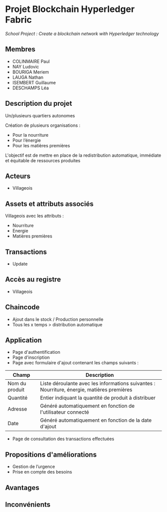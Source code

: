 # Projet Blockchain Hyperledger Fabric
*School Project : Create a blockchain network with Hyperledger technology*


## Membres 

-   COLINMAIRE Paul
-   NAY Ludovic
-   BOURIGA Meriem
-   LAUGA Nathan   
-   ISEMBERT Guillaume    
-   DESCHAMPS Léa

## Description du projet

Un/plusieurs quartiers autonomes

Création de plusieurs organisations :
-  Pour la nourriture
-  Pour l’énergie
-  Pour les matières premières
 
L'objectif est de mettre en place de la redistribution automatique, immédiate et équitable de ressources produites 


## Acteurs

-   Villageois

## Assets  et attributs associés 

Villageois avec les attributs :
-   Nourriture
-   Energie
-   Matières premières

## Transactions 

-   Update 

## Accès au registre 

-   Villageois 

## Chaincode 

-   Ajout dans le stock / Production personnelle
-   Tous les x temps > distribution automatique

## Application 

-   Page d'authentification  
-   Page d'inscription 
-   Page avec formulaire d'ajout contenant les champs suivants : 

| Champ | Description |
|--|--|
| Nom du produit | Liste déroulante avec les informations suivantes : Nourriture, énergie, matières premières |
| Quantité | Entier indiquant la quantité de produit à distribuer |
| Adresse | Généré automatiquement en fonction de l'utilisateur connecté |
| Date | Généré automatiquement en fonction de la date d'ajout |
  
-   Page de consultation des transactions effectuées 

## Propositions d'améliorations

-   Gestion de l’urgence
-   Prise en compte des besoins 

## Avantages 


## Inconvénients 
